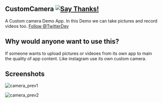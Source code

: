 ## CustomCamera [![Say Thanks!](https://img.shields.io/badge/Say%20Thanks-!-1EAEDB.svg)](https://saythanks.io/to/GitEliteNovice)
A Custom camera Demo App. In this Demo we can take pictures and record videos too.
<a href="https://twitter.com/TwitterDev?ref_src=twsrc%5Etfw" class="twitter-follow-button" data-show-count="false">Follow @TwitterDev</a><script async src="https://platform.twitter.com/widgets.js" charset="utf-8"></script>

## Why would anyone want to use this?
If someone wants to upload pictures or videoes from its own app to main the quality of app content. Like instagram use its own custom camera.  

## Screenshots
![camera_prev1](https://user-images.githubusercontent.com/15318984/43355909-b9f91cee-9283-11e8-9f86-a245b22d3df5.png)

![camera_prev2](https://user-images.githubusercontent.com/15318984/43355910-ba34d8b0-9283-11e8-987a-8e457c8878dd.png)

